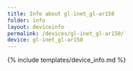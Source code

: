 ```yaml
---
title: Info about gl-inet_gl-ar150
folder: info
layout: deviceinfo
permalink: /devices/gl-inet_gl-ar150/
device: gl-inet_gl-ar150
---
```

{% include templates/device_info.md %}

